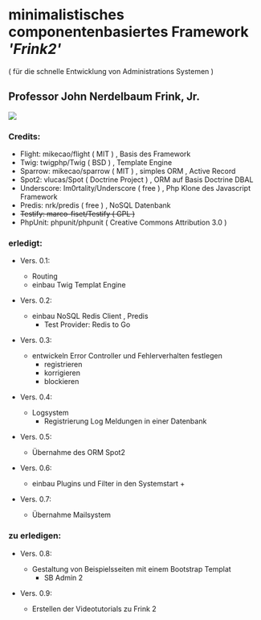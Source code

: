 # minimalistisches componentenbasiertes Framework *'Frink2'*
( für die schnelle Entwicklung von Administrations Systemen )

## Professor John Nerdelbaum Frink, Jr.

<img src='http://test.stephankrauss.de/frink_mini.jpg'>

### Credits:

+ Flight: mikecao/flight ( MIT ) , Basis des Framework
+ Twig: twigphp/Twig ( BSD ) , Template Engine
+ Sparrow: mikecao/sparrow ( MIT ) , simples ORM , Active Record
+ Spot2: vlucas/Spot ( Doctrine Project ) , ORM auf Basis Doctrine DBAL
+ Underscore: Im0rtality/Underscore ( free ) , Php Klone des Javascript Framework
+ Predis: nrk/predis ( free ) , NoSQL Datenbank
+ <s>Testify: marco-fiset/Testify ( GPL )</s>
+ PhpUnit: phpunit/phpunit ( Creative Commons Attribution 3.0 )

### erledigt: 

+ Vers. 0.1:
    + Routing
    + einbau Twig Templat Engine

+ Vers. 0.2:
    + einbau NoSQL Redis Client , Predis
    	+ Test Provider: Redis to Go

+ Vers. 0.3:
    + entwickeln Error Controller und Fehlerverhalten festlegen
    	+ registrieren
    	+ korrigieren
    	+ blockieren

+ Vers. 0.4:
	+ Logsystem
		+ Registrierung Log Meldungen in einer Datenbank

+ Vers. 0.5:
	+ Übernahme des ORM Spot2

+ Vers. 0.6:
    + einbau Plugins und Filter in den Systemstart
    	+

+ Vers. 0.7:
	+ Übernahme Mailsystem 

### zu erledigen:

+ Vers. 0.8:
    + Gestaltung von Beispielsseiten mit einem Bootstrap Templat
    	+ SB Admin 2

+ Vers. 0.9:
	+ Erstellen der Videotutorials zu Frink 2